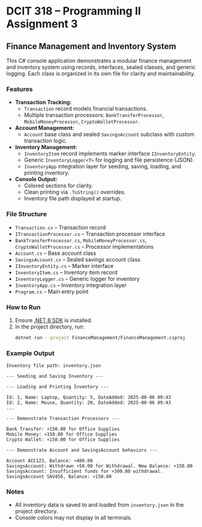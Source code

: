 # DCIT 318 – Programming II Assignment 3

## Finance Management and Inventory System

This C# console application demonstrates a modular finance management and inventory system using records, interfaces, sealed classes, and generic logging. Each class is organized in its own file for clarity and maintainability.

### Features

- **Transaction Tracking:**
  - `Transaction` record models financial transactions.
  - Multiple transaction processors: `BankTransferProcessor`, `MobileMoneyProcessor`, `CryptoWalletProcessor`.
- **Account Management:**
  - `Account` base class and sealed `SavingsAccount` subclass with custom transaction logic.
- **Inventory Management:**
  - `InventoryItem` record implements marker interface `IInventoryEntity`.
  - Generic `InventoryLogger<T>` for logging and file persistence (JSON).
  - `InventoryApp` integration layer for seeding, saving, loading, and printing inventory.
- **Console Output:**
  - Colored sections for clarity.
  - Clean printing via `.ToString()` overrides.
  - Inventory file path displayed at startup.

### File Structure

- `Transaction.cs` – Transaction record
- `ITransactionProcessor.cs` – Transaction processor interface
- `BankTransferProcessor.cs`, `MobileMoneyProcessor.cs`, `CryptoWalletProcessor.cs` – Processor implementations
- `Account.cs` – Base account class
- `SavingsAccount.cs` – Sealed savings account class
- `IInventoryEntity.cs` – Marker interface
- `InventoryItem.cs` – Inventory item record
- `InventoryLogger.cs` – Generic logger for inventory
- `InventoryApp.cs` – Inventory integration layer
- `Program.cs` – Main entry point

### How to Run

1. Ensure [.NET 8 SDK](https://dotnet.microsoft.com/download/dotnet/8.0) is installed.
2. In the project directory, run:
   ```bash
   dotnet run --project FinanceManagement/FinanceManagement.csproj
   ```

### Example Output

```
Inventory file path: inventory.json

--- Seeding and Saving Inventory ---

--- Loading and Printing Inventory ---

Id: 1, Name: Laptop, Quantity: 5, DateAdded: 2025-08-06 09:43
Id: 2, Name: Mouse, Quantity: 20, DateAdded: 2025-08-06 09:43
...

--- Demonstrate Transaction Processors ---

Bank Transfer: ¤150.00 for Office Supplies
Mobile Money: ¤150.00 for Office Supplies
Crypto Wallet: ¤150.00 for Office Supplies

--- Demonstrate Account and SavingsAccount behaviors ---

Account ACC123, Balance: ¤400.00
SavingsAccount: Withdrawn ¤50.00 for Withdrawal. New Balance: ¤150.00
SavingsAccount: Insufficient funds for ¤300.00 withdrawal.
SavingsAccount SAV456, Balance: ¤150.00
```

### Notes

- All inventory data is saved to and loaded from `inventory.json` in the project directory.
- Console colors may not display in all terminals.
